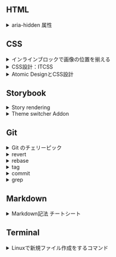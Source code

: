 ## HTML

<details><summary>aria-hidden 属性</summary>

- `aria-hidden="true"` を設定することで、視覚的に非表示になっていないコンテンツを支援技術から外すことができる
- Modal の裏で表示されているコンテンツなどに適用することがある
- 表示すべきコンテンツも含んでしまうため、 `aria-hidden="true"` を `<body>` に指定することは推奨されない

参考URL：

- [コンテンツの非表示と更新  |  Web  |  Google Developers](https://developers.google.com/web/fundamentals/accessibility/semantics-aria/hiding-and-updating-content?hl=ja#aria-hidden)
- [[aria-hidden="true"] is present on the document<body></body>](https://web.dev/aria-hidden-body/)
</details>

## CSS

<details><summary>インラインブロックで画像の位置を揃える</summary>

- `vertical-align` のデフォルト値は `baseline`
- `display: inline-block` で画像を含むコンテンツと文字を含むコンテンツを並べると、画像の下端と文字の下端が揃うように並び、見た目上ずれが発生する

参考URL：

- [css – インラインブロックを並べて画像を表示するとずれてしまう | memorandum-plus](http://memorandum-plus.com/2018/04/04/css-%E3%82%A4%E3%83%B3%E3%83%A9%E3%82%A4%E3%83%B3%E3%83%96%E3%83%AD%E3%83%83%E3%82%AF%E3%82%92%E4%B8%A6%E3%81%B9%E3%81%A6%E7%94%BB%E5%83%8F%E3%82%92%E8%A1%A8%E7%A4%BA%E3%81%99%E3%82%8B%E3%81%A8/)
</details>

<details><summary>CSS設計：ITCSS</summary>

- ITCSS：詳細度によって階層（レイヤー）を分けてCSSを管理する設計手法
- クラス名の命名ルールはない

参考URL：

- [ITCSSを採用して共同開発しやすいCSS設計をZOZOTOWNに導入した話 - ZOZO Technologies TECH BLOG](https://techblog.zozo.com/entry/itcss-to-zozotown)
</details>

<details><summary>Atomic DesignとCSS設計</summary>

- Atomic Design：UI設計の考え方で、ページをAtoms（原子）の集まりと考える
- Atoms（原子） < Molecules（分子） < Organisms（有機体） < Templates（テンプレート） < Pages（ページ）のようにUIを階層構造で捉える

参考URL：

- [Atomic DesignとCSS設計 | 第1回 Atomic Designとは何か | CodeGrid](https://www.codegrid.net/articles/2017-atomic-design-1/)
</details>

## Storybook

<details><summary>Story rendering</summary>

- `.storybook/preview-head.html` を使えば、iframeの書き換えが可能？（調査中）

参考URL：

- [Story rendering](https://storybook.js.org/docs/react/configure/story-rendering#adding-to-head/)
</details>


<details><summary>Theme switcher Addon</summary>

- Storybook のテーマの切り替え（任意の要素のクラスの切り替え）ができる

参考URL：

- [Theme switcher Addon | Storybook](https://storybook.js.org/addons/storybook-addon-themes)
</details>

## Git

<details><summary>Git のチェリーピック</summary>

- 任意のコミットだけを別のブランチに適用することができる

参考URL：

- [Git のチェリーピック | Atlassian Git Tutorial](https://www.atlassian.com/ja/git/tutorials/cherry-pick)  
※分かりやすいサイトがあれば更新したい
</details>

<details><summary>revert</summary>

- 特定のコミットを打ち消すことができる
- 新しくコミットを追加するため、コミットの履歴は残る

参考URL：

- [revert｜サル先生のGit入門【プロジェクト管理ツールBacklog】](https://backlog.com/ja/git-tutorial/stepup/29/)
</details>

<details><summary>rebase</summary>

- コミットをまとめることができる
- リベースはブランチの統合が可能（マージ同様）
- コミット履歴を整理することができる
- 履歴の破壊をするため、リモートブランチの操作はご法度

参考URL：

- [rebase -i でコミットをまとめる｜サル先生のGit入門【プロジェクト管理ツールBacklog】](https://backlog.com/ja/git-tutorial/stepup/32/)
- [マージとリベース | Atlassian Git Tutorial](https://www.atlassian.com/ja/git/tutorials/merging-vs-rebasing)
</details>

<details><summary>tag</summary>

- コミットを参照しやすくするため、分かりやすい名前（タグ）を付けることができる

参考URL：

- [タグ｜サル先生のGit入門【プロジェクト管理ツールBacklog】](https://backlog.com/ja/git-tutorial/stepup/17/)

</details>

<details><summary>commit</summary>

- `--amend` のオプションをつけることで、直前のコミットの内容を変更することが可能
- `git add` の後に `git commit --amend` を実行すると、コミットメッセージだけでなく、コミットに含む変更内容も変わる

参考URL：

- [commit --amend｜サル先生のGit入門【プロジェクト管理ツールBacklog】](https://backlog.com/ja/git-tutorial/stepup/28/)

</details>

<details><summary>grep</summary>

- Gitリポジトリ内の検索コマンド
- `-n` オプションで行数表示、`-E` で正規表現での検索などが可能

参考URL：

- [Gitリポジトリ内をgrepする git grep はシンプルで超便利 | DevelopersIO](https://dev.classmethod.jp/articles/useful-git-grep-command/#%E3%83%95%E3%82%A1%E3%82%A4%E3%83%AB%E5%90%8D%E3%81%AE%E4%B8%80%E8%A6%A7%E3%82%92%E8%AA%BF%E3%81%B9%E3%81%9F%E3%81%84)
</details>

## Markdown

<details><summary>Markdown記法 チートシート</summary>

- 「折りたたみ」は `<details>` と `<summary>` で表現可能

```
<details><summary>表示される部分</summary>本文</details>
```

参考URL：

- [Markdown記法 チートシート - Qiita](https://qiita.com/Qiita/items/c686397e4a0f4f11683d#details---%E6%8A%98%E3%82%8A%E3%81%9F%E3%81%9F%E3%81%BF)
</details>

## Terminal

<details><summary>Linuxで新規ファイル作成をするコマンド</summary>

- `touch <ファイル名>` でファイル作成が可能
- `vi <ファイル名>` でファイルを vi で新規作成し、編集することが可能

参考URL：

- [【touch】Linuxで新規ファイル作成をするコマンド | UX MILK](https://uxmilk.jp/8395)
</details>